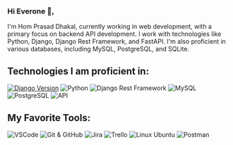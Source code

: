 ### Hi Everone 👋,

I'm Hom Prasad Dhakal, currently working in web development, with a primary focus on backend API development. I work with technologies like Python, Django, Django Rest Framework, and FastAPI. I'm also proficient in various databases, including MySQL, PostgreSQL, and SQLite.
## Technologies I am proficient in:
[![Django Version](https://img.shields.io/badge/Django-blue.svg)](https://www.djangoproject.com/)
![Python](https://img.shields.io/badge/Python-3.10%2B-blue)
![Django Rest Framework](https://img.shields.io/badge/Django%20Rest%20Framework-3.12-green)
![MySQL](https://img.shields.io/badge/Database-MySQL-blue)
![PostgreSQL](https://img.shields.io/badge/Database-PostgreSQL-blue)
![API](https://img.shields.io/badge/API-Yes-brightgreen)

## My Favorite Tools:
![VSCode](https://img.shields.io/badge/Editor-VSCode-blue)
![Git & GitHub](https://img.shields.io/badge/Version%20Control-Git%20%26%20GitHub-lightgrey)
![Jira](https://img.shields.io/badge/Issue%20Tracking-Jira-blue)
![Trello](https://img.shields.io/badge/Project%20Management-Trello-green)
![Linux Ubuntu](https://img.shields.io/badge/Platform-Linux%20Ubuntu-orange)
![Postman](https://img.shields.io/badge/API%20Development-Postman-orange)












